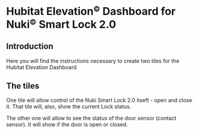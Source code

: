 # Hubitat Elevation<small><sup>&copy;</sup></small> Dashboard for Nuki<small><sup>&copy;</sup></small> Smart Lock 2.0
## Introduction

Here you will find the instructions necessary to create two tiles for the Hubitat Elevation Dashboard

## The tiles
One tile will allow control of the Nuki Smart Lock 2.0 itseft - open and close it. That tile will, also, show the current Lock status.

The other one will allow to see the status of the door sensor (contact sensor). It will show if the door is open or closed.


